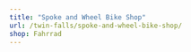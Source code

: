 ```yaml
---
title: "Spoke and Wheel Bike Shop"
url: /twin-falls/spoke-and-wheel-bike-shop/
shop: Fahrrad
---
```


